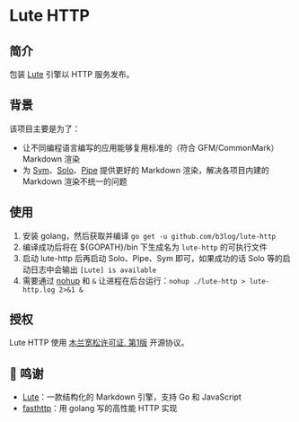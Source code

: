 # Lute HTTP

## 简介

包装 [Lute](https://github.com/b3log/lute) 引擎以 HTTP 服务发布。

## 背景

该项目主要是为了：

* 让不同编程语言编写的应用能够复用标准的（符合 GFM/CommonMark） Markdown 渲染  
* 为 [Sym](https://github.com/b3log/symphony)、[Solo](https://github.com/b3log/solo)、[Pipe](https://github.com/b3log/pipe) 提供更好的 Markdown 渲染，解决各项目内建的 Markdown 渲染不统一的问题

## 使用

1. 安装 golang，然后获取并编译 `go get -u github.com/b3log/lute-http`
2. 编译成功后将在 ${GOPATH}/bin 下生成名为 `lute-http` 的可执行文件
3. 启动 lute-http 后再启动 Solo、Pipe、Sym 即可，如果成功的话 Solo 等的启动日志中会输出 `[Lute] is available`
4. 需要通过 [nohup](https://hacpai.com/man?cmd=nohup) 和 `&` 让进程在后台运行：`nohup ./lute-http > lute-http.log 2>&1 &`

## 授权

Lute HTTP 使用 [木兰宽松许可证, 第1版](http://license.coscl.org.cn/MulanPSL) 开源协议。

## 🙏 鸣谢

* [Lute](https://github.com/b3log/lute)：一款结构化的 Markdown 引擎，支持 Go 和 JavaScript
* [fasthttp](https://github.com/valyala/fasthttp)：用 golang 写的高性能 HTTP 实现
